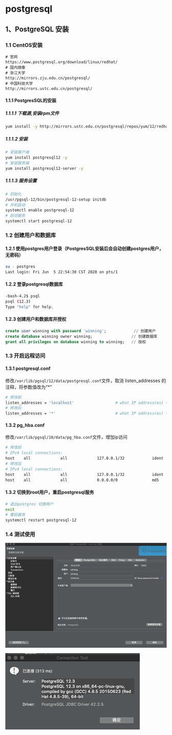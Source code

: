 # postgresql

## 1、PostgreSQL 安装

### 1.1 **CentOS安装**

```url
# 官网
https://www.postgresql.org/download/linux/redhat/
# 国内镜像
# 浙江大学
http://mirrors.zju.edu.cn/postgresql/
# 中国科技大学
http://mirrors.ustc.edu.cn/postgresql/
```

#### 1.1.1 **PostgresSQL的安装**

##### 1.1.1.1 下载源,安装rpm文件

```bash
yum install -y http://mirrors.ustc.edu.cn/postgresql/repos/yum/12/redhat/rhel-7.12-x86_64/pgdg-redhat-repo-latest.noarch.rpm
```

##### 1.1.1.2 安装

```bash
# 安装客户端
yum install postgresql12 -y
# 安装服务端
yum install postgresql12-server -y 
```

##### 1.1.1.3 服务设置

```bash
# 初始化
/usr/pgsql-12/bin/postgresql-12-setup initdb
# 开机启动
systemctl enable postgresql-12
# 启动服务
systemctl start postgresql-12
```

### 1.2 **创建用户和数据库**

#### 1.2.1 使用postgres用户登录（PostgresSQL安装后会自动创建postgres用户，无密码）

```bash
su - postgres
Last login: Fri Jun  5 22:54:30 CST 2020 on pts/1
```

#### 1.2.2 登录postgresql数据库

```bash
-bash-4.2$ psql
psql (12.3)
Type "help" for help.
```

#### 1.2.3 创建用户和数据库并授权

```sql
create user winning with password 'winning';            // 创建用户
create database winning owner winning;                 // 创建数据库
grant all privileges on database winning to winning;   // 授权
```

### 1.3 **开启远程访问**

#### 1.3.1  postgresql.conf

修改`/var/lib/pgsql/12/data/postgresql.conf`文件，取消 listen_addresses 的注释，将参数值改为“*”

```bash
# 修改前
listen_addresses = 'localhost'                  # what IP address(es) to listen on;
# 修改后
listen_addresses = '*'                          # what IP address(es) to listen on;
```

#### 1.3.2 pg_hba.conf

修改`/var/lib/pgsql/10/data/pg_hba.conf`文件，增加ip访问

```bash
# 修改前
# IPv4 local connections:
host    all             all             127.0.0.1/32            ident
# 修改后
# IPv4 local connections:
host    all             all             127.0.0.1/32            ident
host    all             all             0.0.0.0/0               md5
```

#### 1.3.2 切换到root用户，重启postgresql服务

```bash
# 退出postgres 切换用户
exit
# 重启服务
systemctl restart postgresql-12
```

### 1.4 测试使用

![image-20200605233226438](postgresql.assets/image-20200605233226438.png)



![image-20200605233254569](postgresql.assets/image-20200605233254569.png)